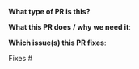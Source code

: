 **What type of PR is this?**
<!--
Your PR title should be descriptive, and generally start with type that contains a subsystem name with `()` if necessary 
and summary followed by a colon. format `chore/docs/feat/fix/refactor/style/test: summary`.
Examples:
* "docs: fix grammar error"
* "feat(translator): add new feature"
* "fix: fix xx bug"
* "chore: change ci & build tools etc"
-->

<!--
NOTE: If your PR contains any API changes (changes under `/api`), we recommend you to separate these API changes into
a new PR, and we will review the API part first. It will save you lots of implementation time if the API get accepted.
-->

**What this PR does / why we need it**:

**Which issue(s) this PR fixes**:
<!--
*Automatically closes linked issue when PR is merged.
Usage: `Fixes #<issue number>`, or `Fixes (paste link of issue)`.
-->
Fixes #
